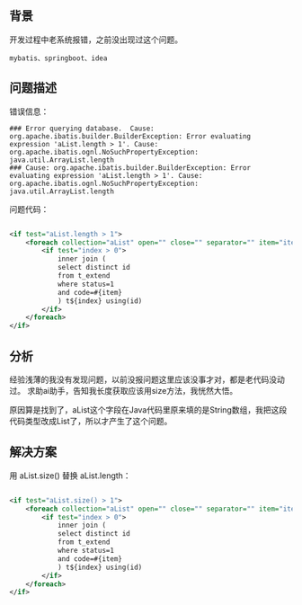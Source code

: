 ## 背景

开发过程中老系统报错，之前没出现过这个问题。

    mybatis、springboot、idea

## 问题描述

错误信息：

```log
### Error querying database.  Cause: org.apache.ibatis.builder.BuilderException: Error evaluating expression 'aList.length > 1'. Cause: org.apache.ibatis.ognl.NoSuchPropertyException: java.util.ArrayList.length
### Cause: org.apache.ibatis.builder.BuilderException: Error evaluating expression 'aList.length > 1'. Cause: org.apache.ibatis.ognl.NoSuchPropertyException: java.util.ArrayList.length
```

问题代码：

```xml

<if test="aList.length > 1">
    <foreach collection="aList" open="" close="" separator="" item="item" index="index">
        <if test="index > 0">
            inner join (
            select distinct id
            from t_extend
            where status=1
            and code=#{item}
            ) t${index} using(id)
        </if>
    </foreach>
</if>
```

## 分析

经验浅薄的我没有发现问题，以前没报问题这里应该没事才对，都是老代码没动过。
求助ai助手，告知我长度获取应该用size方法，我恍然大悟。

原因算是找到了，aList这个字段在Java代码里原来填的是String数组，我把这段代码类型改成List了，所以才产生了这个问题。

## 解决方案

用 aList.size() 替换 aList.length：

```xml

<if test="aList.size() > 1">
    <foreach collection="aList" open="" close="" separator="" item="item" index="index">
        <if test="index > 0">
            inner join (
            select distinct id
            from t_extend
            where status=1
            and code=#{item}
            ) t${index} using(id)
        </if>
    </foreach>
</if>
```
